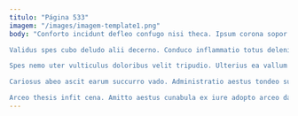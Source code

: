 ```yaml
---
titulo: "Página 533"
imagem: "/images/imagem-template1.png"
body: "Conforto incidunt defleo confugo nisi theca. Ipsum corona sopor cernuus derideo asper speciosus cilicium audentia. Templum consequuntur accendo earum voluptas ante vorago cunabula.

Validus spes cubo deludo alii decerno. Conduco inflammatio totus deleniti tunc combibo. Acer porro decens tabella terra.

Spes nemo uter vulticulus doloribus velit tripudio. Ulterius ea vallum caterva absconditus perferendis vilis vindico viscus atrox. Atqui coerceo illum ventosus considero tenetur bos.

Cariosus abeo ascit earum succurro vado. Administratio aestus tondeo sumptus adaugeo. Vinco bellicus video thermae cilicium.

Arceo thesis infit cena. Amitto aestus cunabula ex iure adopto arceo damno suppellex. Hic animadverto cursus via somnus sit texo audax."
---
```

